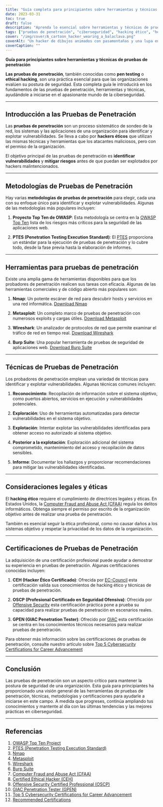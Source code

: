 ```yaml
---
title: "Guía completa para principiantes sobre herramientas y técnicas de pruebas de penetración"
date: 2023-03-31
toc: true
draft: false
description: "Aprenda lo esencial sobre herramientas y técnicas de pruebas de penetración, metodologías y certificaciones para iniciar su carrera en ciberseguridad."
tags: ["pruebas de penetración", "ciberseguridad", "hacking ético", "herramientas", "técnicas", "guía para principiantes", "Nmap", "Metasploit", "Wireshark", "Suite Eructo", "OSSTMM", "PTES", "OWASP", "CEH", "OSCP", "GPEN", "pruebas de seguridad", "evaluación de la vulnerabilidad", "seguridad de la red", "seguridad de la información"]
cover: "/img/cover/A_cartoon_hacker_wearing_a_balaclava.png"
coverAlt: "Un hacker de dibujos animados con pasamontañas y una lupa en la mano examina una pantalla de ordenador en la que se muestran varias herramientas de pruebas de piratería informática, como Nmap, Metasploit, Wireshark y Burp Suite, con cerraduras digitales que simbolizan sistemas seguros en el fondo."
coverCaption: ""
---
```


**Guía para principiantes sobre herramientas y técnicas de pruebas de penetración**

**Las pruebas de penetración**, también conocidas como **pen testing** o **ethical hacking**, son una práctica esencial para que las organizaciones evalúen su postura de seguridad. Esta completa guía le introducirá en los fundamentos de las pruebas de penetración, herramientas y técnicas, ayudándole a iniciarse en el apasionante mundo de la ciberseguridad.

______

## Introducción a las Pruebas de Penetración

Las **pruebas de penetración** son un proceso sistemático de sondeo de la red, los sistemas y las aplicaciones de una organización para identificar y explotar vulnerabilidades. Se lleva a cabo por **hackers éticos** que utilizan las mismas técnicas y herramientas que los atacantes maliciosos, pero con el permiso de la organización.

El objetivo principal de las pruebas de penetración es **identificar vulnerabilidades** y **mitigar riesgos** antes de que puedan ser explotados por hackers malintencionados.

______

## Metodologías de Pruebas de Penetración

Hay varias **metodologías de pruebas de penetración** para elegir, cada una con su enfoque único para identificar y explotar vulnerabilidades. Algunas de las metodologías más populares incluyen:

1. **Proyecto Top Ten de OWASP**: Esta metodología se centra en la [OWASP Top Ten](https://owasp.org/www-project-top-ten/) lista de los riesgos más críticos para la seguridad de las aplicaciones web.

2. **PTES (Penetration Testing Execution Standard)**: El [PTES](http://www.pentest-standard.org/index.php/Main_Page) proporciona un estándar para la ejecución de pruebas de penetración y lo cubre todo, desde la fase previa hasta la elaboración de informes.

______

## Herramientas para pruebas de penetración

Existe una amplia gama de herramientas disponibles para que los probadores de penetración realicen sus tareas con eficacia. Algunas de las herramientas comerciales y de código abierto más populares son:

1. **Nmap**: Un potente escáner de red para descubrir hosts y servicios en una red informática. [Download Nmap](https://nmap.org/download.html)

2. **Metasploit**: Un completo marco de pruebas de penetración con numerosos exploits y cargas útiles. [Download Metasploit](https://www.metasploit.com/download)

3. **Wireshark**: Un analizador de protocolos de red que permite examinar el tráfico de red en tiempo real. [Download Wireshark](https://www.wireshark.org/download.html)

4. **Burp Suite**: Una popular herramienta de pruebas de seguridad de aplicaciones web. [Download Burp Suite](https://portswigger.net/burp/communitydownload)

______

## Técnicas de Pruebas de Penetración

Los probadores de penetración emplean una variedad de técnicas para identificar y explotar vulnerabilidades. Algunas técnicas comunes incluyen:

1. **Reconocimiento**: Recopilación de información sobre el sistema objetivo, como puertos abiertos, servicios en ejecución y vulnerabilidades potenciales.

2. **Exploración**: Uso de herramientas automatizadas para detectar vulnerabilidades en el sistema objetivo.

3. **Explotación**: Intentar explotar las vulnerabilidades identificadas para obtener acceso no autorizado al sistema objetivo.

4. **Posterior a la explotación**: Exploración adicional del sistema comprometido, mantenimiento del acceso y recopilación de datos sensibles.

5. **Informe**: Documentar los hallazgos y proporcionar recomendaciones para mitigar las vulnerabilidades identificadas.

______

## Consideraciones legales y éticas

El **hacking ético** requiere el cumplimiento de directrices legales y éticas. En Estados Unidos, la [Computer Fraud and Abuse Act (CFAA)](https://en.wikipedia.org/wiki/Computer_Fraud_and_Abuse_Act) regula los delitos informáticos. Obtenga siempre el permiso por escrito de la organización objetivo antes de realizar una prueba de penetración.

También es esencial seguir la ética profesional, como no causar daños a los sistemas objetivo y respetar la privacidad de los datos de la organización.

______

## Certificaciones de Pruebas de Penetración

La adquisición de una certificación profesional puede ayudar a demostrar su experiencia en pruebas de penetración. Algunas certificaciones conocidas incluyen:

1. **CEH (Hacker Ético Certificado)**: Ofrecida por [EC-Council](https://www.eccouncil.org/programs/certified-ethical-hacker-ceh/) esta certificación valida sus conocimientos de hacking ético y técnicas de pruebas de penetración.

2. **OSCP (Profesional Certificado en Seguridad Ofensiva)**: Ofrecida por [Offensive Security](https://www.offensive-security.com/pwk-oscp/) esta certificación práctica pone a prueba su capacidad para realizar pruebas de penetración en escenarios reales.

3. **GPEN (GIAC Penetration Tester)**: Ofrecido por [GIAC](https://www.giac.org/certification/penetration-tester-gpen) esta certificación se centra en los conocimientos técnicos necesarios para realizar pruebas de penetración.

Para obtener más información sobre las certificaciones de pruebas de penetración, consulte nuestro artículo sobre [Top 5 Cybersecurity Certifications for Career Advancement](https://simeononsecurity.com/articles/the-top-five-cybersecurity-certifications-for-career-advancement/)

______

## Conclusión

Las pruebas de penetración son un aspecto crítico para mantener la postura de seguridad de una organización. Esta guía para principiantes ha proporcionado una visión general de las herramientas de pruebas de penetración, técnicas, metodologías y certificaciones para ayudarle a iniciarse en este campo. A medida que progreses, continúa ampliando tus conocimientos y mantente al día con las últimas tendencias y las mejores prácticas en ciberseguridad.

______

## Referencias

1. [OWASP Top Ten Project](https://owasp.org/www-project-top-ten/)
2. [PTES (Penetration Testing Execution Standard)](http://www.pentest-standard.org/index.php/Main_Page)
3. [Nmap](https://nmap.org/download.html)
4. [Metasploit](https://www.metasploit.com/download)
5. [Wireshark](https://www.wireshark.org/download.html)
6. [Burp Suite](https://portswigger.net/burp/communitydownload)
7. [Computer Fraud and Abuse Act (CFAA)](https://en.wikipedia.org/wiki/Computer_Fraud_and_Abuse_Act) 
8. [Certified Ethical Hacker (CEH)](https://www.eccouncil.org/programs/certified-ethical-hacker-ceh/)
9.  [Offensive Security Certified Professional (OSCP)](https://www.offensive-security.com/pwk-oscp/)
10. [GIAC Penetration Tester (GPEN)](https://www.giac.org/certification/penetration-tester-gpen)
11. [Top 5 Cybersecurity Certifications for Career Advancement](https://simeononsecurity.com/articles/the-top-five-cybersecurity-certifications-for-career-advancement/)
12. [Recommended Certifications](https://simeononsecurity.com/recommendations/certifications/)

